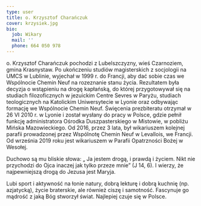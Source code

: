 ```yaml
---
type: user
title: o. Krzysztof Charańczuk
cover: krzysiek.jpg
bio:
  job: Wikary
  mail: ''
  phone: 664 050 978
---
```


o. Krzysztof Charańczuk pochodzi z Lubelszczyzny, wieś Czarnoziem, gmina Krasnystaw. Po ukończeniu studiów magisterskich z socjologii na UMCS w Lublinie, wyjechał w 1999 r. do Francji, aby dać sobie czas we Wspólnocie Chemin Neuf na rozeznanie stanu życia. Rezultatem była decyzja o wstąpieniu na drogę kapłańską, do której przygotowywał się na studiach filozoficznych w jezuickim Centre Sevres w Paryżu, studiach teologicznych na
Katolickim Uniwersytecie w Lyonie oraz odbywając formację we Wspólnocie Chemin Neuf. Święcenia prezbiteratu otrzymał w 26 VI 2010 r. w Lyonie i został wysłany do pracy w Polsce, gdzie pełnił funkcję administratora Ośrodka Duszpasterskiego w Mistowie, w pobliżu Mińska Mazowieckiego. Od 2016, przez 3 lata, był wikariuszem kolejnej parafii prowadzonej przez Wspólnotę Chemin Neuf w Levallois, we Francji. Od września 2019 roku jest wikariuszem w Parafii Opatrzności Bożej w Wesołej.

Duchowo są mu bliskie słowa: „ Ja jestem drogą, i prawdą i życiem. Nikt nie przychodzi do Ojca inaczej jak tylko przeze mnie” (J 14, 6). I wierzy, że najpewniejszą drogą do Jezusa jest Maryja.

Lubi sport i aktywność na łonie natury, dobrą lekturę i dobrą kuchnię (np. azjatycką), życie braterskie, ale również ciszę i samotność. Fascynuje go mądrość z jaką Bóg stworzył świat. Najlepiej czuje się w Polsce.
